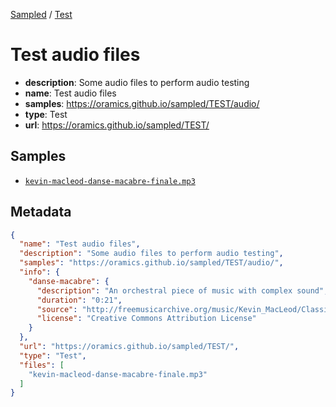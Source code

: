 
[Sampled](https://oramics.github.io/sampled) /
[Test](/TEST)

# Test audio files

- __description__: Some audio files to perform audio testing
- __name__: Test audio files
- __samples__: https://oramics.github.io/sampled/TEST/audio/
- __type__: Test
- __url__: https://oramics.github.io/sampled/TEST/

## Samples

- [`kevin-macleod-danse-macabre-finale.mp3`](https://oramics.github.io/sampled/TEST/audio/kevin-macleod-danse-macabre-finale.mp3)

## Metadata

```json
{
  "name": "Test audio files",
  "description": "Some audio files to perform audio testing",
  "samples": "https://oramics.github.io/sampled/TEST/audio/",
  "info": {
    "danse-macabre": {
      "description": "An orchestral piece of music with complex sound",
      "duration": "0:21",
      "source": "http://freemusicarchive.org/music/Kevin_MacLeod/Classical_Sampler/Danse_Macabre_-_Finale",
      "license": "Creative Commons Attribution License"
    }
  },
  "url": "https://oramics.github.io/sampled/TEST/",
  "type": "Test",
  "files": [
    "kevin-macleod-danse-macabre-finale.mp3"
  ]
}
```

